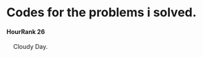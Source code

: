 # Codes for the problems i solved.

  #### HourRank 26 ####  
  &nbsp;&nbsp;&nbsp;&nbsp;Cloudy Day.
    
